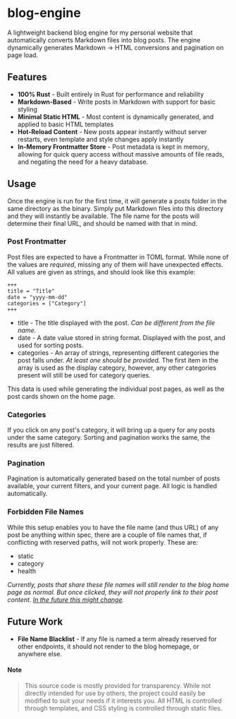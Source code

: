 # blog-engine

A lightweight backend blog engine for my personal website that automatically converts Markdown files into blog posts. The engine dynamically generates Markdown -> HTML conversions and pagination on page load.

## Features

- **100% Rust** - Built entirely in Rust for performance and reliability
- **Markdown-Based** - Write posts in Markdown with support for basic styling
- **Minimal Static HTML** - Most content is dynamically generated, and applied to basic HTML templates
- **Hot-Reload Content** - New posts appear instantly without server restarts, even template and style changes apply instantly
- **In-Memory Frontmatter Store** - Post metadata is kept in memory, allowing for quick query access without massive amounts of file reads, and negating the need for a heavy database.

## Usage

Once the engine is run for the first time, it will generate a posts folder in the same directory as the binary. Simply put Markdown files into this directory and they will instantly be available. The file name for the posts will determine their final URL, and should be named with that in mind.

### Post Frontmatter

Post files are expected to have a Frontmatter in TOML format. While none of the values are *required*, missing any of them will have unexpected effects. All values are given as strings, and should look like this example:

```
+++
title = "Title"
date = "yyyy-mm-dd"
categories = ["Category"]
+++
```

- title - The title displayed with the post. *Can be different from the file name.*
- date - A date value stored in string format. Displayed with the post, and used for sorting posts.
- categories - An array of strings, representing different categories the post falls under. *At least one should be provided.* The first item in the array is used as the display category, however, any other categories present will still be used for category queries.

This data is used while generating the individual post pages, as well as the post cards shown on the home page.

### Categories

If you click on any post's category, it will bring up a query for any posts under the same category. Sorting and pagination works the same, the results are just filtered.

### Pagination

Pagination is automatically generated based on the total number of posts available, your current filters, and your current page. All logic is handled automatically.

### Forbidden File Names

While this setup enables you to have the file name (and thus URL) of any post be anything within spec, there are a couple of file names that, if conflicting with reserved paths, will not work properly. These are:

- static
- category
- health

*Currently, posts that share these file names will still render to the blog home page as normal. But once clicked, they will not properly link to their post content. [In the future this might change](#Future-Work).*

## Future Work

- **File Name Blacklist** - If any file is named a term already reserved for other endpoints, it should not render to the blog homepage, or anywhere else.

#### Note

>This source code is mostly provided for transparency. While not directly intended for use by others, the project could easily be modified to suit your needs if it interests you. All HTML is controlled through templates, and CSS styling is controlled through static files.